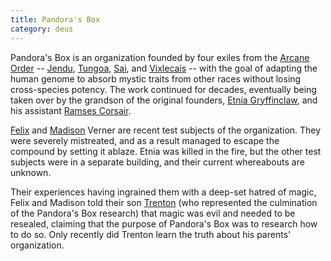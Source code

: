 ```yaml
---
title: Pandora's Box
category: deus
---
```

Pandora's Box is an organization founded by four exiles from the [Arcane Order](org-arcane-order) -- [Jendu](npc-jendu), [Tungoa](npc-tungoa), [Sai](npc-sai), and [Vixlecais](npc-vix) -- with the goal of adapting the human genome to absorb mystic traits from other races without losing cross-species potency. The work continued for decades, eventually being taken over by the grandson of the original founders, [Etnia Gryffinclaw](npc-etnia), and his assistant [Ramses Corsair](npc-ramses).

[Felix](npc-felix) and [Madison](npc-madison) Verner are recent test subjects of the organization. They were severely mistreated, and as a result managed to escape the compound by setting it ablaze. Etnia was killed in the fire, but the other test subjects were in a separate building, and their current whereabouts are unknown.

Their experiences having ingrained them with a deep-set hatred of magic, Felix and Madison told their son [Trenton](char-public-mark) (who represented the culmination of the Pandora's Box research) that magic was evil and needed to be resealed, claiming that the purpose of Pandora's Box was to research how to do so. Only recently did Trenton learn the truth about his parents' organization.
